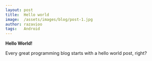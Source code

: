 ```yaml
---
layout: post
title:  Hello world
image:  /assets/images/blog/post-1.jpg
author: razavioo
tags:   Android
---
```


**Hello World!**

Every great programming blog starts with a hello world post, right?